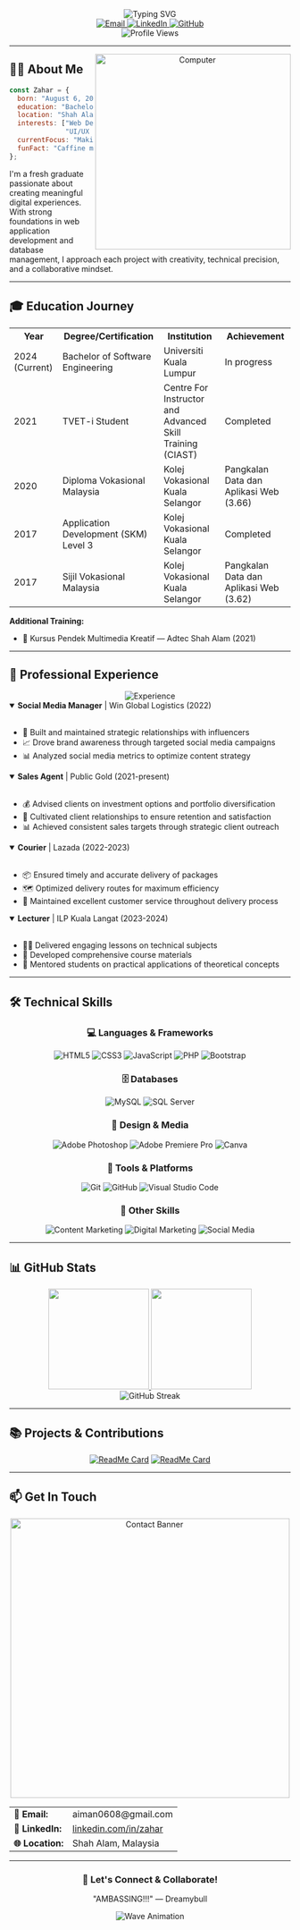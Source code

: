 <div align="center">
  <img src="https://readme-typing-svg.herokuapp.com?font=Fira+Code&size=32&duration=3000&pause=1000&color=904FF7&center=true&vCenter=true&random=false&width=600&height=100&lines=Hi+there!+I'm+Zahar;Software+Engineer+%7C+Web+Developer;Database+Management+%7C+Multimedia" alt="Typing SVG" />
</div>

<div align="center">
  <a href="mailto:aiman0608@gmail.com">
    <img src="https://img.shields.io/badge/Email-D14836?style=for-the-badge&logo=gmail&logoColor=white" alt="Email"/>
  </a>
  <a href="https://www.linkedin.com/in/nuraiman">
    <img src="https://img.shields.io/badge/LinkedIn-0077B5?style=for-the-badge&logo=linkedin&logoColor=white" alt="LinkedIn"/>
  </a>
  <a href="https://github.com/AnthonyMuncherz">
    <img src="https://img.shields.io/badge/GitHub-100000?style=for-the-badge&logo=github&logoColor=white" alt="GitHub"/>
  </a>
</div>

<div align="center">
  <img src="https://komarev.com/ghpvc/?username=AnthonyMuncherz&color=blueviolet&style=for-the-badge" alt="Profile Views"/>
</div>

---

<div align="center">
  <img src="https://raw.githubusercontent.com/MicaelliMedeiros/micaellimedeiros/master/image/computer-illustration.png" min-width="380px" max-width="400px" width="350px" align="right" alt="Computer">
</div>

## 👨‍💻 About Me
```javascript
const Zahar = {
  born: "August 6, 2001",
  education: "Bachelor of Software Engineering (Current)",
  location: "Shah Alam, Malaysia",
  interests: ["Web Development", "Database Management", 
              "UI/UX Design", "Problem Solving"],
  currentFocus: "Making random project but never finishes it ",
  funFact: "Caffine makes me sleepy"
};
```

I'm a fresh graduate passionate about creating meaningful digital experiences. With strong foundations in web application development and database management, I approach each project with creativity, technical precision, and a collaborative mindset.

---

## 🎓 Education Journey

<div align="center">
  <table>
    <tr>
      <th>Year</th>
      <th>Degree/Certification</th>
      <th>Institution</th>
      <th>Achievement</th>
    </tr>
    <tr>
      <td>2024 (Current)</td>
      <td>Bachelor of Software Engineering</td>
      <td>Universiti Kuala Lumpur</td>
      <td>In progress</td>
    </tr>
    <tr>
      <td>2021</td>
      <td>TVET-i Student</td>
      <td>Centre For Instructor and Advanced Skill Training (CIAST)</td>
      <td>Completed</td>
    </tr>
    <tr>
      <td>2020</td>
      <td>Diploma Vokasional Malaysia</td>
      <td>Kolej Vokasional Kuala Selangor</td>
      <td>Pangkalan Data dan Aplikasi Web (3.66)</td>
    </tr>
    <tr>
      <td>2017</td>
      <td>Application Development (SKM) Level 3</td>
      <td>Kolej Vokasional Kuala Selangor</td>
      <td>Completed</td>
    </tr>
    <tr>
      <td>2017</td>
      <td>Sijil Vokasional Malaysia</td>
      <td>Kolej Vokasional Kuala Selangor</td>
      <td>Pangkalan Data dan Aplikasi Web (3.62)</td>
    </tr>
  </table>
</div>

**Additional Training:**
- 🎨 Kursus Pendek Multimedia Kreatif — Adtec Shah Alam (2021)

---

## 💼 Professional Experience

<div align="center">
  <img src="https://img.shields.io/badge/Experience-5%2B%20years-brightgreen?style=for-the-badge" alt="Experience"/>
</div>

<details open>
<summary><b>Social Media Manager</b> | Win Global Logistics (2022)</summary>
<br>

- 🔗 Built and maintained strategic relationships with influencers
- 📈 Drove brand awareness through targeted social media campaigns
- 📊 Analyzed social media metrics to optimize content strategy
</details>

<details open>
<summary><b>Sales Agent</b> | Public Gold (2021-present)</summary>
<br>

- 💰 Advised clients on investment options and portfolio diversification
- 🤝 Cultivated client relationships to ensure retention and satisfaction
- 📊 Achieved consistent sales targets through strategic client outreach
</details>

<details open>
<summary><b>Courier</b> | Lazada (2022-2023)</summary>
<br>

- 📦 Ensured timely and accurate delivery of packages
- 🗺️ Optimized delivery routes for maximum efficiency
- 👥 Maintained excellent customer service throughout delivery process
</details>

<details open>
<summary><b>Lecturer</b> | ILP Kuala Langat (2023-2024)</summary>
<br>

- 👨‍🏫 Delivered engaging lessons on technical subjects
- 📝 Developed comprehensive course materials
- 🧠 Mentored students on practical applications of theoretical concepts
</details>

---

## 🛠️ Technical Skills

<div align="center">
  
  <h3>💻 Languages & Frameworks</h3>
  
  ![HTML5](https://img.shields.io/badge/html5-%23E34F26.svg?style=for-the-badge&logo=html5&logoColor=white)
  ![CSS3](https://img.shields.io/badge/css3-%231572B6.svg?style=for-the-badge&logo=css3&logoColor=white)
  ![JavaScript](https://img.shields.io/badge/javascript-%23323330.svg?style=for-the-badge&logo=javascript&logoColor=%23F7DF1E)
  ![PHP](https://img.shields.io/badge/php-%23777BB4.svg?style=for-the-badge&logo=php&logoColor=white)
  ![Bootstrap](https://img.shields.io/badge/bootstrap-%23563D7C.svg?style=for-the-badge&logo=bootstrap&logoColor=white)
  
  <h3>🗄️ Databases</h3>
  
  ![MySQL](https://img.shields.io/badge/mysql-%2300f.svg?style=for-the-badge&logo=mysql&logoColor=white)
  ![SQL Server](https://img.shields.io/badge/SQL%20Server-CC2927?style=for-the-badge&logo=microsoft%20sql%20server&logoColor=white)
  
  <h3>🎨 Design & Media</h3>
  
  ![Adobe Photoshop](https://img.shields.io/badge/adobe%20photoshop-%2331A8FF.svg?style=for-the-badge&logo=adobe%20photoshop&logoColor=white)
  ![Adobe Premiere Pro](https://img.shields.io/badge/Adobe%20Premiere%20Pro-9999FF.svg?style=for-the-badge&logo=Adobe%20Premiere%20Pro&logoColor=white)
  ![Canva](https://img.shields.io/badge/Canva-%2300C4CC.svg?style=for-the-badge&logo=Canva&logoColor=white)
  
  <h3>🔧 Tools & Platforms</h3>
  
  ![Git](https://img.shields.io/badge/git-%23F05033.svg?style=for-the-badge&logo=git&logoColor=white)
  ![GitHub](https://img.shields.io/badge/github-%23121011.svg?style=for-the-badge&logo=github&logoColor=white)
  ![Visual Studio Code](https://img.shields.io/badge/Visual%20Studio%20Code-0078d7.svg?style=for-the-badge&logo=visual-studio-code&logoColor=white)
  
  <h3>📱 Other Skills</h3>
  
  ![Content Marketing](https://img.shields.io/badge/Content_Marketing-%234CAF50.svg?style=for-the-badge&logo=contentful&logoColor=white)
  ![Digital Marketing](https://img.shields.io/badge/Digital_Marketing-%23FF4088.svg?style=for-the-badge&logo=google-ads&logoColor=white)
  ![Social Media](https://img.shields.io/badge/Social_Media-%231DA1F2.svg?style=for-the-badge&logo=twitter&logoColor=white)

</div>

---

## 📊 GitHub Stats

<div align="center">
  <a href="https://github.com/AnthonyMuncherz">
    <img height="180em" src="https://github-readme-stats.vercel.app/api?username=AnthonyMuncherz&show_icons=true&theme=radical&include_all_commits=true&count_private=true"/>
    <img height="180em" src="https://github-readme-stats.vercel.app/api/top-langs/?username=AnthonyMuncherz&layout=compact&langs_count=7&theme=radical"/>
  </a>
</div>

<div align="center">
  <img src="https://github-readme-streak-stats.herokuapp.com/?user=AnthonyMuncherz&theme=radical" alt="GitHub Streak" />
</div>

---

## 📚 Projects & Contributions

<div align="center">

[![ReadMe Card](https://github-readme-stats.vercel.app/api/pin/?username=AnthonyMuncherz&repo=Factions&theme=radical)](https://github.com/AnthonyMuncherz/Factions)
[![ReadMe Card](https://github-readme-stats.vercel.app/api/pin/?username=AnthonyMuncherz&repo=kvks&theme=radical)](https://github.com/AnthonyMuncherz/kvks)

</div>

---

## 📫 Get In Touch

<div align="center">
  <img src="https://i.pinimg.com/originals/23/51/bc/2351bc65b2b5d75cef146b7edddf805b.gif" width="500" alt="Contact Banner">
</div>

<div align="center">
  <table>
    <tr>
      <td><b>📧 Email:</b></td>
      <td>aiman0608@gmail.com</td>
    </tr>
    <tr>
      <td><b>💼 LinkedIn:</b></td>
      <td><a href="https://www.linkedin.com/in/namia-nira-494a01231/">linkedin.com/in/zahar</a></td>
    </tr>
    <tr>
      <td><b>🌐 Location:</b></td>
      <td>Shah Alam, Malaysia</td>
    </tr>
  </table>
</div>

---

<div align="center">
  <h3>💬 Let's Connect & Collaborate!</h3>
  
  <p>"AMBASSING!!!" — Dreamybull</p>
  
  ![Wave Animation](https://raw.githubusercontent.com/MartinHeinz/MartinHeinz/master/wave.gif)
</div>


